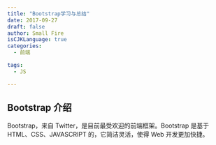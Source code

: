 ```yaml
---
title: "Bootstrap学习与总结"
date: 2017-09-27
draft: false
author: Small Fire
isCJKLanguage: true
categories: 
  - 前端

tags: 
  - JS

---
```




## Bootstrap 介绍

Bootstrap，来自 Twitter，是目前最受欢迎的前端框架。Bootstrap 是基于 HTML、CSS、JAVASCRIPT 的，它简洁灵活，使得 Web 开发更加快捷。
